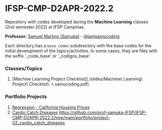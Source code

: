 # IFSP-CMP-D2APR-2022.2
Repository with codes developed during the **Machine Learning** classes (2nd semester 2022) at IFSP Campinas.

**Professor:** [Samuel Martins (Samuka)](https://samucoding.com) - [@iamsamucoding](https://github.com/iamsamucoding)

Each directory has a `base_codes` subdirectory with the base codes for the initial development of the topics/activities. In some cases, they are files with the suffix '_code_base' or '_codigos_base'.

### Classes/Topics
1. [Machine Learning Project Checklist](./slides/Machine\ Learning\ Project\ Checklist\ -\ samucoding.pdf)


### Portfolio Projects
1. [Regression - California Housing Prices](https://github.com/prof-samuka-IFSP/IFSP-CMP-D2APR-2022.2/tree/main/portfolio/project-01_regression_California-housing-prices)
2. [Cardio Catch Diseases](https://github.com/prof-samuka-IFSP/IFSP-CMP-D2APR-2022.2/tree/main/portfolio/project-02_cardio_catch_diseases)
https://github.com/prof-samuka-IFSP/IFSP-CMP-D2APR-2022.2/tree/main/portfolio/project-02_cardio_catch_diseases

